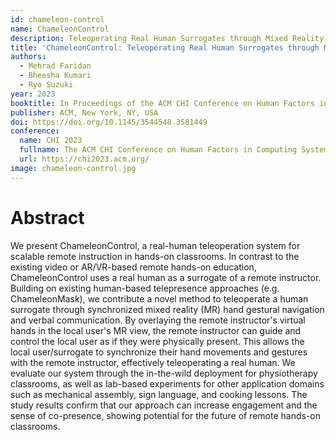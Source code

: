 ```yaml
---
id: chameleon-control
name: ChameleonControl
description: Teleoperating Real Human Surrogates through Mixed Reality Gestural Guidance for Remote Hands-on Classrooms
title: 'ChameleonControl: Teleoperating Real Human Surrogates through Mixed Reality Gestural Guidance for Remote Hands-on Classrooms'
authors:
  - Mehrad Faridan
  - Bheesha Kumari
  - Ryo Suzuki  
year: 2023
booktitle: In Proceedings of the ACM CHI Conference on Human Factors in Computing Systems (CHI '23)
publisher: ACM, New York, NY, USA
doi: https://doi.org/10.1145/3544548.3581449
conference:
  name: CHI 2023
  fullname: The ACM CHI Conference on Human Factors in Computing Systems (CHI 2023)
  url: https://chi2023.acm.org/
image: chameleon-control.jpg
---
```


# Abstract

We present ChameleonControl, a real-human teleoperation system for scalable remote instruction in hands-on classrooms. In contrast to the existing video or AR/VR-based remote hands-on education, ChameleonControl uses a real human as a surrogate of a remote instructor. Building on existing human-based telepresence approaches (e.g. ChameleonMask), we contribute a novel method to teleoperate a human surrogate through synchronized mixed reality (MR) hand gestural navigation and verbal communication. By overlaying the remote instructor's virtual hands in the local user's MR view, the remote instructor can guide and control the local user as if they were physically present. This allows the local user/surrogate to synchronize their hand movements and gestures with the remote instructor, effectively teleoperating a real human. We evaluate our system through the in-the-wild deployment for physiotherapy classrooms, as well as lab-based experiments for other application domains such as mechanical assembly, sign language, and cooking lessons. The study results confirm that our approach can increase engagement and the sense of co-presence, showing potential for the future of remote hands-on classrooms.